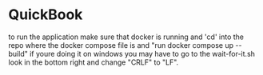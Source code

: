 # QuickBook

to run the application make sure that docker is running and 'cd' into the repo where the docker compose file is and "run docker compose up --build" if youre doing it on windows you may have to go to the wait-for-it.sh look in the bottom right and change "CRLF" to "LF".
